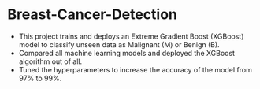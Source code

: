 # Breast-Cancer-Detection

- This project trains and deploys an Extreme Gradient Boost (XGBoost) model to classify unseen data as Malignant (M) or Benign (B).  
- Compared all machine learning models and deployed the XGBoost algorithm out of all.
- Tuned the hyperparameters to increase the accuracy of the model from 97% to 99%.

